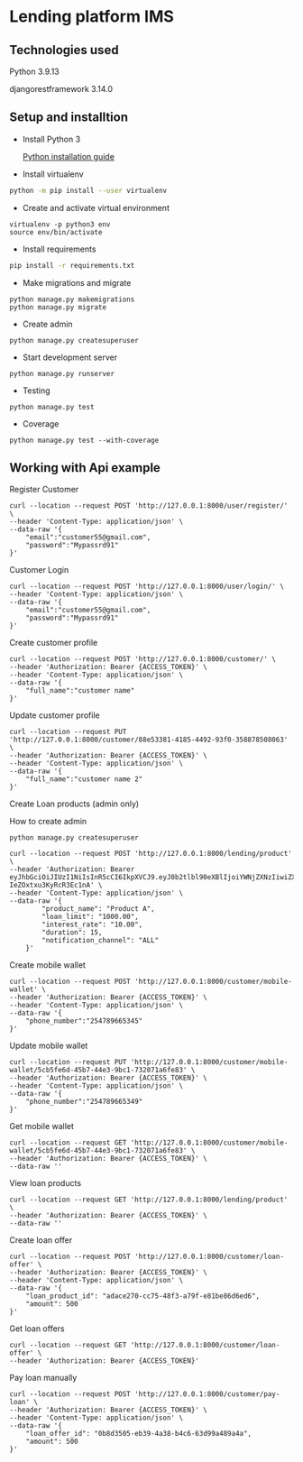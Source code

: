 # Lending platform IMS

## Technologies used

Python 3.9.13

djangorestframework 3.14.0

## Setup and installtion

- Install Python 3

  [Python installation guide](https://www.python.org/downloads/)


- Install virtualenv

```bash
python -m pip install --user virtualenv
```

- Create and activate virtual environment

```shell
virtualenv -p python3 env
source env/bin/activate
```

- Install requirements

```bash
pip install -r requirements.txt
```

- Make migrations and migrate

```shell
python manage.py makemigrations
python manage.py migrate
```

- Create admin

```shell
python manage.py createsuperuser
```

- Start development server

```shell
python manage.py runserver
```

- Testing

```shell
python manage.py test
```

- Coverage
```shell
python manage.py test --with-coverage
```

## Working with Api example

Register Customer
```shell
curl --location --request POST 'http://127.0.0.1:8000/user/register/' \
--header 'Content-Type: application/json' \
--data-raw '{
    "email":"customer55@gmail.com",
    "password":"Mypassrd91"
}'
```

Customer Login
```shell
curl --location --request POST 'http://127.0.0.1:8000/user/login/' \
--header 'Content-Type: application/json' \
--data-raw '{
    "email":"customer55@gmail.com",
    "password":"Mypassrd91"
}'
```
Create customer profile
```shell
curl --location --request POST 'http://127.0.0.1:8000/customer/' \
--header 'Authorization: Bearer {ACCESS_TOKEN}' \
--header 'Content-Type: application/json' \
--data-raw '{
    "full_name":"customer name"
}'
```

Update customer profile
```shell
curl --location --request PUT 'http://127.0.0.1:8000/customer/88e53381-4185-4492-93f0-358878508063' \
--header 'Authorization: Bearer {ACCESS_TOKEN}' \
--header 'Content-Type: application/json' \
--data-raw '{
    "full_name":"customer name 2"
}'
```
Create Loan products (admin only)

How to create admin
```shell
python manage.py createsuperuser
```
```shell
curl --location --request POST 'http://127.0.0.1:8000/lending/product' \
--header 'Authorization: Bearer eyJhbGciOiJIUzI1NiIsInR5cCI6IkpXVCJ9.eyJ0b2tlbl90eXBlIjoiYWNjZXNzIiwiZXhwIjoxNjc4NjU5NzA5LCJpYXQiOjE2Nzg2NTYxMDksImp0aSI6ImVhZDc0MDljNzc2ODQ2OTI4ODFlMDQyMDdkZDYxMDI3IiwidXNlcl9pZCI6IjZkMGZmOGFmLWRhNzItNDMxYS1hYjE5LTBlMzk4M2QzZmQ2NCJ9.BMWMoQd1fTSKu1vmqF_mlt-IeZOxtxu3KyRcR3Ec1nA' \
--header 'Content-Type: application/json' \
--data-raw '{
        "product_name": "Product A",
        "loan_limit": "1000.00",
        "interest_rate": "10.00",
        "duration": 15,
        "notification_channel": "ALL"
    }'
```
Create mobile wallet
```shell
curl --location --request POST 'http://127.0.0.1:8000/customer/mobile-wallet' \
--header 'Authorization: Bearer {ACCESS_TOKEN}' \
--header 'Content-Type: application/json' \
--data-raw '{
    "phone_number":"254789665345"
}'
```

Update mobile wallet
```shell
curl --location --request PUT 'http://127.0.0.1:8000/customer/mobile-wallet/5cb5fe6d-45b7-44e3-9bc1-732071a6fe83' \
--header 'Authorization: Bearer {ACCESS_TOKEN}' \
--header 'Content-Type: application/json' \
--data-raw '{
    "phone_number":"254789665349"
}'
```
Get mobile wallet
```shell
curl --location --request GET 'http://127.0.0.1:8000/customer/mobile-wallet/5cb5fe6d-45b7-44e3-9bc1-732071a6fe83' \
--header 'Authorization: Bearer {ACCESS_TOKEN}' \
--data-raw ''
```
View loan products
```shell
curl --location --request GET 'http://127.0.0.1:8000/lending/product' \
--header 'Authorization: Bearer {ACCESS_TOKEN}' \
--data-raw ''
```

Create loan offer
```shell
curl --location --request POST 'http://127.0.0.1:8000/customer/loan-offer' \
--header 'Authorization: Bearer {ACCESS_TOKEN}' \
--header 'Content-Type: application/json' \
--data-raw '{
    "loan_product_id": "adace270-cc75-48f3-a79f-e81be86d6ed6",
    "amount": 500
}'
```

Get loan offers
```shell
curl --location --request GET 'http://127.0.0.1:8000/customer/loan-offer' \
--header 'Authorization: Bearer {ACCESS_TOKEN}'
```

Pay loan manually
```shell
curl --location --request POST 'http://127.0.0.1:8000/customer/pay-loan' \
--header 'Authorization: Bearer {ACCESS_TOKEN}' \
--header 'Content-Type: application/json' \
--data-raw '{
    "loan_offer_id": "0b8d3505-eb39-4a38-b4c6-63d99a489a4a",
    "amount": 500
}'
```

